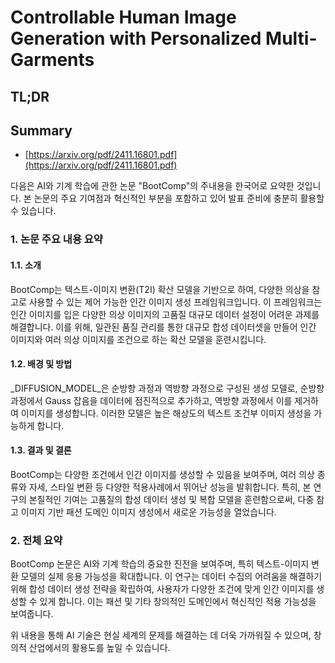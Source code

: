 # Controllable Human Image Generation with Personalized Multi-Garments
## TL;DR
## Summary
- [https://arxiv.org/pdf/2411.16801.pdf](https://arxiv.org/pdf/2411.16801.pdf)

다음은 AI와 기계 학습에 관한 논문 "BootComp"의 주내용을 한국어로 요약한 것입니다. 본 논문의 주요 기여점과 혁신적인 부분을 포함하고 있어 발표 준비에 충분히 활용할 수 있습니다.

### 1. 논문 주요 내용 요약
#### 1.1. 소개
BootComp는 텍스트-이미지 변환(T2I) 확산 모델을 기반으로 하여, 다양한 의상을 참고로 사용할 수 있는 제어 가능한 인간 이미지 생성 프레임워크입니다. 이 프레임워크는 인간 이미지를 입은 다양한 의상 이미지의 고품질 대규모 데이터 설정이 어려운 과제를 해결합니다. 이를 위해, 일관된 품질 관리를 통한 대규모 합성 데이터셋을 만들어 인간 이미지와 여러 의상 이미지를 조건으로 하는 확산 모델을 훈련시킵니다.

#### 1.2. 배경 및 방법
_DIFFUSION_MODEL_은 순방향 과정과 역방향 과정으로 구성된 생성 모델로, 순방향 과정에서 Gauss 잡음을 데이터에 점진적으로 추가하고, 역방향 과정에서 이를 제거하여 이미지를 생성합니다. 이러한 모델은 높은 해상도의 텍스트 조건부 이미지 생성을 가능하게 합니다.

#### 1.3. 결과 및 결론
BootComp는 다양한 조건에서 인간 이미지를 생성할 수 있음을 보여주며, 여러 의상 종류와 자세, 스타일 변환 등 다양한 적용사례에서 뛰어난 성능을 발휘합니다. 특히, 본 연구의 본질적인 기여는 고품질의 합성 데이터 생성 및 복합 모델을 훈련함으로써, 다중 참고 이미지 기반 패션 도메인 이미지 생성에서 새로운 가능성을 열었습니다.

### 2. 전체 요약
BootComp 논문은 AI와 기계 학습의 중요한 진전을 보여주며, 특히 텍스트-이미지 변환 모델의 실제 응용 가능성을 확대합니다. 이 연구는 데이터 수집의 어려움을 해결하기 위해 합성 데이터 생성 전략을 확립하여, 사용자가 다양한 조건에 맞게 인간 이미지를 생성할 수 있게 합니다. 이는 패션 및 기타 창의적인 도메인에서 혁신적인 적용 가능성을 보여줍니다.

위 내용을 통해 AI 기술은 현실 세계의 문제를 해결하는 데 더욱 가까워질 수 있으며, 창의적 산업에서의 활용도를 높일 수 있습니다.